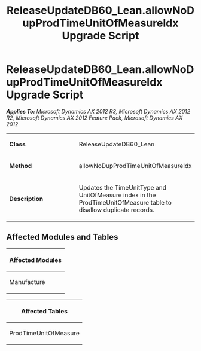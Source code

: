 ﻿---
title: ReleaseUpdateDB60_Lean.allowNoDupProdTimeUnitOfMeasureIdx Upgrade Script
TOCTitle: ReleaseUpdateDB60_Lean.allowNoDupProdTimeUnitOfMeasureIdx Upgrade Script
ms:assetid: bea89902-5e82-d890-d876-42ba56e1d856
ms:mtpsurl: https://msdn.microsoft.com/en-us/library/JJ686724(v=AX.60)
ms:contentKeyID: 49710922
ms.date: 05/18/2015
mtps_version: v=AX.60
---

# ReleaseUpdateDB60\_Lean.allowNoDupProdTimeUnitOfMeasureIdx Upgrade Script 


_**Applies To:** Microsoft Dynamics AX 2012 R3, Microsoft Dynamics AX 2012 R2, Microsoft Dynamics AX 2012 Feature Pack, Microsoft Dynamics AX 2012_

<table>
<colgroup>
<col style="width: 50%" />
<col style="width: 50%" />
</colgroup>
<tbody>
<tr class="odd">
<td><p><strong>Class</strong></p></td>
<td><p>ReleaseUpdateDB60_Lean</p></td>
</tr>
<tr class="even">
<td><p><strong>Method</strong></p></td>
<td><p>allowNoDupProdTimeUnitOfMeasureIdx</p></td>
</tr>
<tr class="odd">
<td><p><strong>Description</strong></p></td>
<td><p>Updates the TimeUnitType and UnitOfMeasure index in the ProdTimeUnitOfMeasure table to disallow duplicate records.</p></td>
</tr>
</tbody>
</table>


## Affected Modules and Tables

<table>
<colgroup>
<col style="width: 100%" />
</colgroup>
<thead>
<tr class="header">
<th><p>Affected Modules</p></th>
</tr>
</thead>
<tbody>
<tr class="odd">
<td><p>Manufacture</p></td>
</tr>
</tbody>
</table>


<table>
<colgroup>
<col style="width: 100%" />
</colgroup>
<thead>
<tr class="header">
<th><p>Affected Tables</p></th>
</tr>
</thead>
<tbody>
<tr class="odd">
<td><p>ProdTimeUnitOfMeasure</p></td>
</tr>
</tbody>
</table>

  


